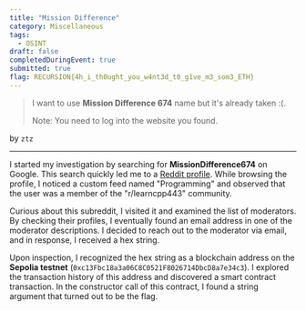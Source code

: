 ```yaml
---
title: "Mission Difference"
category: Miscellaneous
tags: 
  - OSINT
draft: false
completedDuringEvent: true
submitted: true
flag: RECURSION{4h_i_th0ught_you_w4nt3d_t0_g1ve_m3_som3_ETH}
---
```

> I want to use **Mission Difference 674** name but it's already taken :(.
>
> Note: You need to log into the website you found.

by `ztz`

---

I started my investigation by searching for **MissionDifference674** on Google. This search quickly led me to a [Reddit profile](https://www.reddit.com/user/MissionDifference674/). While browsing the profile, I noticed a custom feed named "Programming" and observed that the user was a member of the "r/learncpp443" community.

Curious about this subreddit, I visited it and examined the list of moderators. By checking their profiles, I eventually found an email address in one of the moderator descriptions. I decided to reach out to the moderator via email, and in response, I received a hex string.

Upon inspection, I recognized the hex string as a blockchain address on the **Sepolia testnet** (`0xc13Fbc18a3a06C8C0521F8026714DbcD8a7e34c3`). I explored the transaction history of this address and discovered a smart contract transaction. In the constructor call of this contract, I found a string argument that turned out to be the flag.
